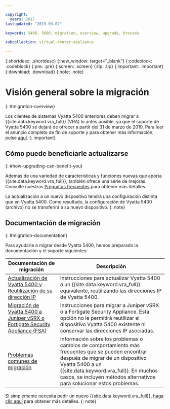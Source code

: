 ```yaml
---

copyright:
  years: 2017
lastupdated: "2019-03-07"

keywords: 5400, 5600, migration, overview, upgrade, brocade

subcollection: virtual-router-appliance

---
```


{:shortdesc: .shortdesc}
{:new_window: target="_blank"}
{:codeblock: .codeblock}
{:pre: .pre}
{:screen: .screen}
{:tip: .tip}
{:important: .important}
{:download: .download}
{:note: .note}

# Visión general sobre la migración
{: #migration-overview}

Los clientes de sistemas Vyatta 5400 anteriores deben migrar a {{site.data.keyword.vra_full}} (VRA) lo antes posible, ya que el soporte de Vyatta 5400 se dejará de ofrecer a partir del 31 de marzo de 2019. Para leer el anuncio completo de fin de soporte y para obtener más información, pulse [aquí](/docs/infrastructure/virtual-router-appliance?topic=virtual-router-appliance-vyatta-5400-end-of-support-announcement).
{: important}

## Cómo puede beneficiarle actualizarse
{: #how-upgrading-can-benefit-you}

Además de una variedad de características y funciones nuevas que aporta {{site.data.keyword.vra_full}}, también ofrece una serie de mejoras. Consulte nuestras [Preguntas frecuentes](/docs/infrastructure/virtual-router-appliance?topic=virtual-router-appliance-faqs-for-ibm-virtual-router-appliance#what-improvements-does-the-virtual-router-appliance-vyatta-5600-have-over-the-vyatta-5400-) para obtener más detalles.

La actualización a un nuevo dispositivo tendrá una configuración distinta que en Vyatta 5400. Como resultado, la configuración de Vyatta 5400 (archivo) no se transferirá a su nuevo dispositivo.
{: note}

## Documentación de migración
{: #migration-documentation}

Para ayudarle a migrar desde Vyatta 5400, hemos preparado la documentación y el soporte siguientes:

| Documentación de migración | Descripción |
| ------------- | ------------- |
| [Actualización de Vyatta 5400 y Reutilización de su dirección IP](/docs/infrastructure/virtual-router-appliance?topic=virtual-router-appliance-upgrading-the-vyatta-5400-and-reusing-its-ip-addresses) | Instrucciones para actualizar Vyatta 5400 a un {{site.data.keyword.vra_full}} equivalente, reutilizando las direcciones IP de Vyatta 5400. |
| [Migración de Vyatta 5400 a Juniper vSRX o Fortigate Security Appliance (FSA)](/docs/infrastructure/virtual-router-appliance?topic=virtual-router-appliance-migrating-a-vyatta-5400-to-a-juniper-vsrx-or-fortigate-security-appliance-fsa-10gbps) | Instrucciones para migrar a Juniper vSRX o a Fortigate Security Appliance. Esta opción no le permitirá reutilizar el dispositivo Vyatta 5400 existente ni conservar las direcciones IP asociadas. |
| [Problemas comunes de migración](/docs/infrastructure/virtual-router-appliance?topic=virtual-router-appliance-vyatta-5400-common-migration-issues)  | Información sobre los problemas o cambios de comportamiento más frecuentes que se pueden encontrar después de migrar de un dispositivo Vyatta 5400 a un {{site.data.keyword.vra_full}}. En muchos casos, se incluyen métodos alternativos para solucionar estos problemas. |

Si simplemente necesita pedir un nuevo {{site.data.keyword.vra_full}}, [haga clic aquí](/docs/infrastructure/virtual-router-appliance?topic=virtual-router-appliance-getting-started) para obtener más detalles.
{: note}
